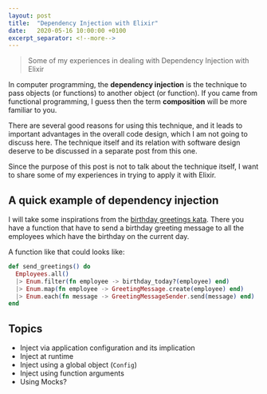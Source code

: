```yaml
---
layout: post
title:  "Dependency Injection with Elixir"
date:   2020-05-16 10:00:00 +0100
excerpt_separator: <!--more-->
---
```


> Some of my experiences in dealing with Dependency Injection with Elixir

<!--more-->

In computer programming, the **dependency injection** is the technique to pass objects (or functions) to another object (or function). If you came from functional programming, I guess then the term **composition** will be more familiar to you.

There are several good reasons for using this technique, and it leads to important advantages in the overall code design, which I am not going to discuss here. The technique itself and its relation with software design deserve to be discussed in a separate post from this one.

Since the purpose of this post is not to talk about the technique itself, I want to share some of my experiences in trying to apply it with Elixir.

## A quick example of dependency injection

I will take some inspirations from the [birthday greetings kata](https://github.com/xpmatteo/birthday-greetings-kata). There you have a function that have to send a birthday greeting message to all the employees which have the birthday on the current day.

A function like that could looks like:

```elixir
def send_greetings() do
  Employees.all()
  |> Enum.filter(fn employee -> birthday_today?(employee) end)
  |> Enum.map(fn employee -> GreetingMessage.create(employee) end)
  |> Enum.each(fn message -> GreetingMessageSender.send(message) end)
end
```

## Topics

- Inject via application configuration and its implication
- Inject at runtime
- Inject using a global object (`Config`)
- Inject using function arguments
- Using Mocks?
